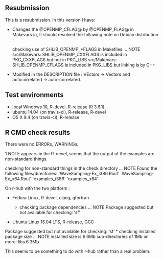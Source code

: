 ## Resubmission
This is a resubmission. In this version I have:

* Changes the @OPENMP_CFLAG@ by @OPENMP_FLAG@ in Makevars.in, It should resolved the following note on Debian distribution : 

  checking use of SHLIB_OPENMP_*FLAGS in Makefiles ... NOTE
  src/Makevars: SHLIB_OPENMP_CXXFLAGS is included in PKG_CXXFLAGS but not in PKG_LIBS
  src/Makevars: SHLIB_OPENMP_CFLAGS is included in PKG_LIBS but linking is by C++


* Modified in the DESCRIPTION file : VEctors -> Vectors and autocorrelated -> auto-correlated.


## Test environments
* local Windows 10, R-devel, R-release (R 3.6.1),
* ubuntu 14.04 (on travis-ci), R-release, R-devel
* OS X 9.4 (on travis-ci), R-release

## R CMD check results
There were no ERRORs, WARNINGs.

1 NOTE appears in the R-devel, seems that the output of the examples are non-standard things. 

checking for non-standard things in the check directory ... NOTE
  Found the following files/directories:
    'WaveSampling-Ex_i386.Rout' 'WaveSampling-Ex_x64.Rout'
    'examples_i386' 'examples_x64'

On r-hub with the two platform :

 - Fedora Linux, R-devel, clang, gfortran
    * checking package dependencies ... NOTE
      Package suggested but not available for checking: ‘sf’

 - Ubuntu Linux 16.04 LTS, R-release, GCC

  Package suggested but not available for checking: ‘sf’
    * checking installed package size ... NOTE
      installed size is  6.6Mb
      sub-directories of 1Mb or more:
      libs   6.3Mb

This seems to be something to do with r-hub rather than a real problem.